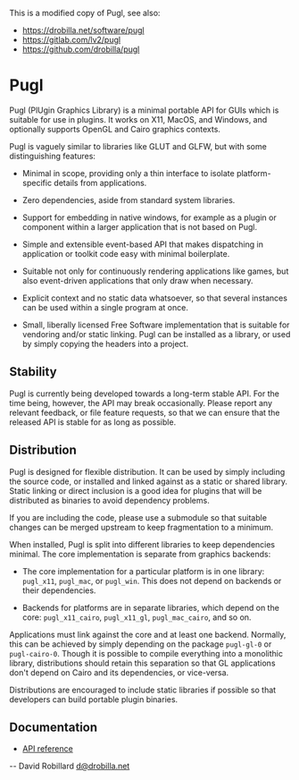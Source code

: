 This is a modified copy of Pugl, see also:
   * https://drobilla.net/software/pugl
   * https://gitlab.com/lv2/pugl
   * https://github.com/drobilla/pugl

Pugl
====

Pugl (PlUgin Graphics Library) is a minimal portable API for GUIs which is
suitable for use in plugins.  It works on X11, MacOS, and Windows, and
optionally supports OpenGL and Cairo graphics contexts.

Pugl is vaguely similar to libraries like GLUT and GLFW, but with some
distinguishing features:

 * Minimal in scope, providing only a thin interface to isolate
   platform-specific details from applications.

 * Zero dependencies, aside from standard system libraries.

 * Support for embedding in native windows, for example as a plugin or
   component within a larger application that is not based on Pugl.

 * Simple and extensible event-based API that makes dispatching in application
   or toolkit code easy with minimal boilerplate.

 * Suitable not only for continuously rendering applications like games, but
   also event-driven applications that only draw when necessary.

 * Explicit context and no static data whatsoever, so that several instances
   can be used within a single program at once.

 * Small, liberally licensed Free Software implementation that is suitable for
   vendoring and/or static linking.  Pugl can be installed as a library, or
   used by simply copying the headers into a project.

Stability
---------

Pugl is currently being developed towards a long-term stable API.  For the time
being, however, the API may break occasionally.  Please report any relevant
feedback, or file feature requests, so that we can ensure that the released API
is stable for as long as possible.

Distribution
------------

Pugl is designed for flexible distribution.  It can be used by simply including
the source code, or installed and linked against as a static or shared library.
Static linking or direct inclusion is a good idea for plugins that will be
distributed as binaries to avoid dependency problems.

If you are including the code, please use a submodule so that suitable changes
can be merged upstream to keep fragmentation to a minimum.

When installed, Pugl is split into different libraries to keep dependencies
minimal.  The core implementation is separate from graphics backends:

 * The core implementation for a particular platform is in one library:
   `pugl_x11`, `pugl_mac`, or `pugl_win`.  This does not depend on backends or
   their dependencies.

 * Backends for platforms are in separate libraries, which depend on the core:
   `pugl_x11_cairo`, `pugl_x11_gl`, `pugl_mac_cairo`, and so on.

Applications must link against the core and at least one backend.  Normally,
this can be achieved by simply depending on the package `pugl-gl-0` or
`pugl-cairo-0`.  Though it is possible to compile everything into a monolithic
library, distributions should retain this separation so that GL applications
don't depend on Cairo and its dependencies, or vice-versa.

Distributions are encouraged to include static libraries if possible so that
developers can build portable plugin binaries.

Documentation
-------------

 * [API reference](https://lv2.gitlab.io/pugl/)

 -- David Robillard <d@drobilla.net>
